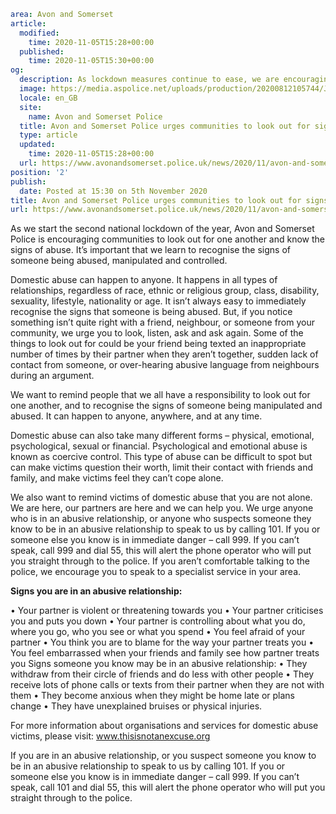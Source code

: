 ```yaml
area: Avon and Somerset
article:
  modified:
    time: 2020-11-05T15:28+00:00
  published:
    time: 2020-11-05T15:30+00:00
og:
  description: As lockdown measures continue to ease, we are encouraging communities to look out for one another and know the signs of domestic abuse.
  image: https://media.aspolice.net/uploads/production/20200812105744/J15285_HODA_Facebook_1200x630_pixels-744x374-1.jpg
  locale: en_GB
  site:
    name: Avon and Somerset Police
  title: Avon and Somerset Police urges communities to look out for signs of domestic abuse | Avon and Somerset Police
  type: article
  updated:
    time: 2020-11-05T15:28+00:00
  url: https://www.avonandsomerset.police.uk/news/2020/11/avon-and-somerset-police-urges-communities-to-look-out-for-signs-of-domestic-abuse/
position: '2'
publish:
  date: Posted at 15:30 on 5th November 2020
title: Avon and Somerset Police urges communities to look out for signs of domestic abuse | Avon and Somerset Police
url: https://www.avonandsomerset.police.uk/news/2020/11/avon-and-somerset-police-urges-communities-to-look-out-for-signs-of-domestic-abuse/
```

As we start the second national lockdown of the year, Avon and Somerset Police is encouraging communities to look out for one another and know the signs of abuse. It’s important that we learn to recognise the signs of someone being abused, manipulated and controlled.

Domestic abuse can happen to anyone. It happens in all types of relationships, regardless of race, ethnic or religious group, class, disability, sexuality, lifestyle, nationality or age.
It isn’t always easy to immediately recognise the signs that someone is being abused. But, if you notice something isn’t quite right with a friend, neighbour, or someone from your community, we urge you to look, listen, ask and ask again. Some of the things to look out for could be your friend being texted an inappropriate number of times by their partner when they aren’t together, sudden lack of contact from someone, or over-hearing abusive language from neighbours during an argument.

We want to remind people that we all have a responsibility to look out for one another, and to recognise the signs of someone being manipulated and abused. It can happen to anyone, anywhere, and at any time.

Domestic abuse can also take many different forms – physical, emotional, psychological, sexual or financial. Psychological and emotional abuse is known as coercive control. This type of abuse can be difficult to spot but can make victims question their worth, limit their contact with friends and family, and make victims feel they can’t cope alone.

We also want to remind victims of domestic abuse that you are not alone. We are here, our partners are here and we can help you. We urge anyone who is in an abusive relationship, or anyone who suspects someone they know to be in an abusive relationship to speak to us by calling 101. If you or someone else you know is in immediate danger – call 999. If you can’t speak, call 999 and dial 55, this will alert the phone operator who will put you straight through to the police. If you aren’t comfortable talking to the police, we encourage you to speak to a specialist service in your area.

**Signs you are in an abusive relationship:**

• Your partner is violent or threatening towards you
• Your partner criticises you and puts you down
• Your partner is controlling about what you do, where you go, who you see or what you spend
• You feel afraid of your partner
• You think you are to blame for the way your partner treats you
• You feel embarrassed when your friends and family see how partner treats you
Signs someone you know may be in an abusive relationship:
• They withdraw from their circle of friends and do less with other people
• They receive lots of phone calls or texts from their partner when they are not with them
• They become anxious when they might be home late or plans change
• They have unexplained bruises or physical injuries.

For more information about organisations and services for domestic abuse victims, please visit: www.thisisnotanexcuse.org

If you are in an abusive relationship, or you suspect someone you know to be in an abusive relationship to speak to us by calling 101. If you or someone else you know is in immediate danger – call 999. If you can’t speak, call 101 and dial 55, this will alert the phone operator who will put you straight through to the police.
